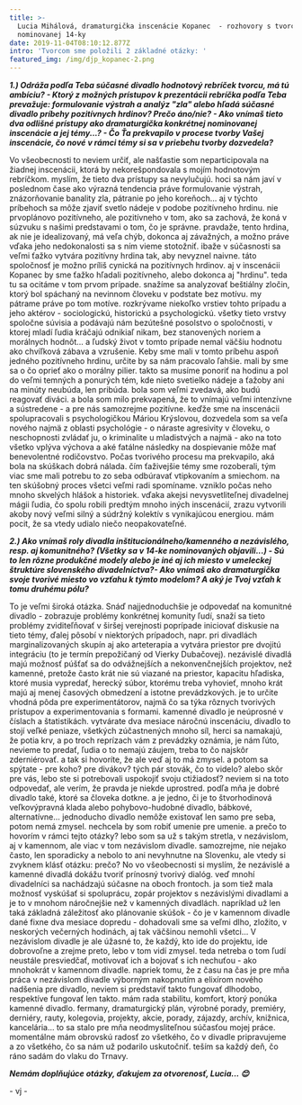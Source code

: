```yaml
---
title: >-
  Lucia Mihálová, dramaturgička inscenácie Kopanec  - rozhovory s tvorcami
  nominovanej 14-ky
date: 2019-11-04T08:10:12.877Z
intro: 'Tvorcom sme položili 2 základné otázky: '
featured_img: /img/djp_kopanec-2.png
---
```

**_1.) Odráža podľa Teba súčasné divadlo hodnotový rebríček tvorcu, má tú ambíciu? - Ktorý z možných prístupov k prezentácii rebríčka podľa Teba prevažuje: formulovanie výstrah a analýz "zla" alebo hľadá súčasné divadlo príbehy pozitívnych hrdinov? Prečo áno/nie? - Ako vnímaš tieto dva odlišné prístupy ako dramaturgička konkrétnej nominovanej inscenácie a jej témy...? - Čo Ťa prekvapilo v procese tvorby Vašej inscenácie, čo nové v rámci témy si sa v priebehu tvorby dozvedela?_**

Vo všeobecnosti to neviem určiť, ale našťastie som neparticipovala na žiadnej inscenácii, ktorá by nekorešpondovala s mojím hodnotovým rebríčkom. myslím, že tieto dva prístupy sa nevylučujú. hoci sa nám javí v poslednom čase ako výrazná tendencia práve formulovanie výstrah, znázorňovanie banality zla, pátranie po jeho koreňoch... aj v týchto príbehoch sa môže zjaviť svetlo nádeje v podobe pozitívneho hrdinu. nie prvoplánovo pozitívneho, ale pozitívneho v tom, ako sa zachová, že koná v súzvuku s našimi predstavami o tom, čo je správne. pravdaže, tento hrdina, ak nie je idealizovaný, má veľa chýb, dokonca aj závažných, a možno práve vďaka jeho nedokonalosti sa s ním vieme stotožniť. ibaže v súčasnosti sa veľmi ťažko vytvára pozitívny hrdina tak, aby nevyznel naivne. táto spoločnosť je možno príliš cynická na pozitívnych hrdinov. aj v inscenácii Kopanec by sme ťažko hľadali pozitívneho, alebo dokonca aj "hrdinu". teda tu sa ocitáme v tom prvom prípade. snažíme sa analyzovať beštiálny zločin, ktorý bol spáchaný na nevinnom človeku v podstate bez motívu. my pátrame práve po tom motíve. rozkrývame niekoľko vrstiev tohto prípadu a jeho aktérov - sociologickú, historickú a psychologickú. všetky tieto vrstvy spoločne súvisia a podávajú nám bezútešné posolstvo o spoločnosti, v ktorej mladí ľudia kráčajú odnikiaľ nikam, bez stanovených noriem a morálnych hodnôt... a ľudský život v tomto prípade nemal väčšiu hodnotu ako chvíľková zábava a vzrušenie. Keby sme mali v tomto príbehu aspoň jedného pozitívneho hrdinu, určite by sa nám pracovalo ľahšie. mali by sme sa o čo oprieť ako o morálny pilier. takto sa musíme ponoriť na hodinu a pol do veľmi temných a ponurých tém, kde nieto svetielko nádeje a ťažoby ani na minúty neubúda, len pribúda. bola som veľmi zvedavá, ako budú reagovať diváci. a bola som milo prekvapená, že to vnímajú veľmi intenzívne a sústredene - a pre nás samozrejme pozitívne. keďže sme na inscenácii spolupracovali s psychologičkou Máriou Krýslovou, dozvedela som sa veľa nového najmä z oblasti psychológie - o náraste agresivity v človeku, o neschopnosti zvládať ju, o kriminalite u mladistvých a najmä - ako na toto všetko vplýva výchova a aké fatálne následky na dospievanie môže mať benevolentné rodičovstvo. Počas tvorivého procesu ma prekvapilo, aká bola na skúškach dobrá nálada. čím ťaživejšie témy sme rozoberali, tým viac sme mali potrebu to zo seba odbúravať vtipkovaním a smiechom. na ten skúšobný proces všetci veľmi radi spomíname. vzniklo počas neho mnoho skvelých hlášok a historiek. vďaka akejsi nevysvetliteľnej divadelnej mágii ľudia, čo spolu robili predtým mnoho iných inscenácií, zrazu vytvorili akoby nový veľmi silný a súdržný kolektív s vynikajúcou energiou. mám pocit, že sa vtedy udialo niečo neopakovateľné.  

**_2.) Ako vnímaš roly divadla inštitucionálneho/kamenného a nezávislého, resp. aj komunitného? (Všetky sa v 14-ke nominovaných objavili...) - Sú to len rôzne produkčné modely alebo je iné aj ich miesto v umeleckej štruktúre slovenského divadelníctva?- Ako vnímaš ako dramaturgička svoje tvorivé miesto vo vzťahu k týmto modelom? A aký je Tvoj vzťah k tomu druhému pólu?_**

To je veľmi široká otázka. Snáď najjednoduchšie je odpovedať na komunitné divadlo - zobrazuje problémy konkrétnej komunity ľudí, snaží sa tieto problémy zviditeľňovať v širšej verejnosti poprípade iniciovať diskusie na tieto témy, ďalej pôsobí v niektorých prípadoch, napr. pri divadlách marginalizovaných skupín aj ako arteterapia a vytvára priestor pre dvojitú integráciu (to je termín prepožičaný od Vierky Dubačovej). nezávislé divadlá majú možnosť púšťať sa do odvážnejších a nekonvenčnejších projektov, než kamenné, pretože často krát nie sú viazané na priestor, kapacitu hľadiska, ktoré musia vypredať, herecký súbor, ktorému treba vyhovieť, mnoho krát majú aj menej časových obmedzení a istotne prevádzkových. je to určite vhodná pôda pre experimentátorov, najmä čo sa týka rôznych tvorivých prístupov a experimentovania s formami. kamenné divadlo je neúprosné v číslach a štatistikách. vytvárate dva mesiace náročnú inscenáciu, divadlo to stojí veľké peniaze, všetkých zúčastnených mnoho síl, herci sa namakajú, že potia krv, a po troch reprízach vám z prevádzky oznámia, je nám ľúto, nevieme to predať, ľudia o to nemajú záujem, treba to čo najskôr zderniérovať. a tak si hovoríte, že ale veď aj to má zmysel. a potom sa spýtate - pre koho? pre divákov? tých pár stovák, čo to videlo? alebo skôr pre vás, lebo ste si potrebovali uspokojiť svoju ctižiadosť? neviem si na toto odpovedať, ale verím, že pravda je niekde uprostred. podľa mňa je dobré divadlo také, ktoré sa človeka dotkne. a je jedno, či je to štvorhodinová veľkovýpravná klada alebo pohybovo-hudobné divadlo, bábkové, alternatívne... jednoducho divadlo nemôže existovať len samo pre seba, potom nemá zmysel. nechcela by som robiť umenie pre umenie. a prečo to hovorím v rámci tejto otázky? lebo som sa už s takým stretla, v nezávislom, aj v kamennom, ale viac v tom nezávislom divadle. samozrejme, nie nejako často, len sporadicky a nebolo to ani nevyhnutne na Slovenku, ale vtedy si zvyknem klásť otázku: prečo? No vo všeobecnosti si myslím, že nezávislé a kamenné divadlá dokážu tvoriť prínosný tvorivý dialóg. veď mnohí divadelníci sa nachádzajú súčasne na oboch frontoch. ja som tiež mala možnosť vyskúšať si spoluprácu, zopár projektov s nezávislými divadlami a je to v mnohom náročnejšie než v kamenných divadlách. napríklad už len taká základná záležitosť ako plánovanie skúšok - čo je v kamennom divadle dané fixne dva mesiace dopredu - dohadovali sme sa veľmi dlho, zložito, v neskorých večerných hodinách, aj tak väčšinou nemohli všetci... V nezávislom divadle je ale úžasné to, že každý, kto ide do projektu, ide dobrovoľne a zrejme preto, lebo v tom vidí zmysel. teda netreba o tom ľudí neustále presviedčať, motivovať ich a bojovať s ich nechuťou - ako mnohokrát v kamennom divadle. napriek tomu, že z času na čas je pre mňa práca v nezávislom divadle výborným nakopnutím a elixírom nového nadšenia pre divadlo, neviem si predstaviť takto fungovať dlhodobo, respektíve fungovať len takto. mám rada stabilitu, komfort, ktorý ponúka kamenné divadlo. fermany, dramaturgický plán, výrobné porady, premiéry, derniéry, rauty, kolegovia, projekty, akcie, porady, zájazdy, archív, knižnica, kancelária... to sa stalo pre mňa neodmysliteľnou súčasťou mojej práce. momentálne mám obrovskú radosť zo všetkého, čo v divadle pripravujeme a zo všetkého, čo sa nám už podarilo uskutočniť. teším sa každý deň, čo ráno sadám do vlaku do Trnavy.   

**_Nemám doplňujúce otázky, ďakujem za otvorenosť, Lucia... 😊_**

\- vj -
